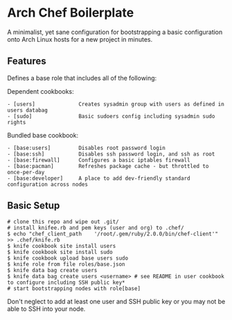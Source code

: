 Arch Chef Boilerplate
===============
A minimalist, yet sane configuration for bootstrapping a basic configuration onto Arch Linux hosts for a new project in minutes.


Features
--------

Defines a base role that includes all of the following:

Dependent cookbooks:

    - [users]              Creates sysadmin group with users as defined in users databag
    - [sudo]               Basic sudoers config including sysadmin sudo rights

Bundled base cookbook:

    - [base:users]         Disables root password login
    - [base:ssh]           Disables ssh password login, and ssh as root
    - [base:firewall]      Configures a basic iptables firewall
    - [base:pacman]        Refreshes package cache - but throttled to once-per-day
    - [base:developer]     A place to add dev-friendly standard configuration across nodes


Basic Setup
-----------

    # clone this repo and wipe out .git/
    # install knifee.rb and pem keys (user and org) to .chef/
    $ echo "chef_client_path	'/root/.gem/ruby/2.0.0/bin/chef-client'" >> .chef/knife.rb
    $ knife cookbook site install users
    $ knife cookbook site install sudo
    $ knife cookbook upload base users sudo
    $ knife role from file roles/base.json
    $ knife data bag create users
    $ knife data bag create users <username> # see README in user cookbook to configure including SSH public key*
    # start bootstrapping nodes with role[base]

Don't neglect to add at least one user and SSH public key or you may not be able to SSH into your node.
